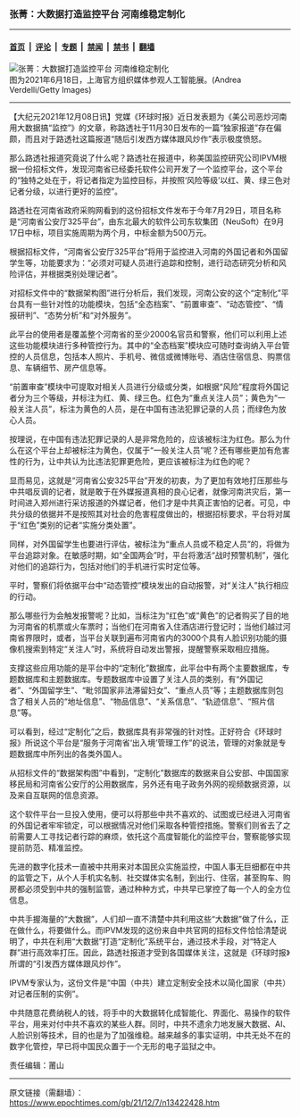 ### 张菁：大数据打造监控平台 河南维稳定制化

---

#### [首页](../../../..?n13422428) &nbsp;|&nbsp; [评论](../../../../../epoch-comment?n13422428) &nbsp;|&nbsp; [专题](../../../../../epoch-special?n13422428) &nbsp;|&nbsp; [禁闻](../../../../../epoch-news?n13422428) &nbsp;|&nbsp; [禁书](../../../../../books?n13422428) &nbsp;|&nbsp; [翻墙](https://github.com/gfw-breaker/nogfw/blob/master/README.md?n13422428)


<div><img alt="张菁：大数据打造监控平台 河南维稳定制化" class="attachment-djy_600_400 size-djy_600_400 wp-post-image" src="https://i.epochtimes.com/assets/uploads/2021/10/id13324425-20211023-hsichiao-tw-01.jpg"/>
<div class="caption">
 图为2021年6月18日，上海官方组织媒体参观人工智能展。(Andrea Verdelli/Getty Images)
</div></div><hr/><div class="post_content" id="artbody" itemprop="articleBody">
 <!-- article content begin -->
 <p>
  【大纪元2021年12月08日讯】党媒《环球时报》近日发表题为《美公司恶炒河南用大数据搞“监控”》的文章，称路透社于11月30日发布的一篇“独家报道”存在偏颇，而且对于路透社这篇报道“随后引发西方媒体跟风炒作”表示极度愤怒。
 </p>
 <p>
  那么路透社报道究竟说了什么呢？路透社在报道中，称美国监控研究公司IPVM根据一份招标文件，发现河南省已经委托软件公司开发了一个监控平台，这个平台的“独特之处在于，将记者指定为监控目标，并按照‘风险等级’以红、黄、绿三色对记者分级，以进行更好的监控”。
 </p>
 <p>
  路透社在河南省政府采购网看到的这份招标文件发布于今年7月29日，项目名称是“河南省公安厅325平台”，由东北最大的软件公司东软集团（NeuSoft）在9月17日中标，项目实施周期为两个月，中标金额为500万元。
 </p>
 <p>
  根据招标文件，“河南省公安厅325平台”将用于监控进入河南的外国记者和外国留学生等，功能要求为：“必须对可疑人员进行追踪和控制，进行动态研究分析和风险评估，并根据类别处理记者”。
 </p>
 <p>
  对招标文件中的“数据架构图”进行分析后，我们发现，河南公安的这个“定制化”平台具有一些针对性的功能模块，包括“全态档案”、“前置审查”、“动态管控”、“情报研判”、“态势分析”和“对外服务”。
 </p>
 <p>
  此平台的使用者是覆盖整个河南省的至少2000名官员和警察，他们可以利用上述这些功能模块进行多种管控行为。其中的“全态档案”模块应可随时查询纳入平台管控的人员信息，包括本人照片、手机号、微信或微博账号、酒店住宿信息、购票信息、车辆细节、房产信息等。
 </p>
 <p>
  “前置审查”模块中可提取对相关人员进行分级或分类，如根据“风险”程度将外国记者分为三个等级，并标注为红、黄、绿三色。红色为“重点关注人员”；黄色为“一般关注人员”，标注为黄色的人员，是在中国有违法犯罪记录的人员；而绿色为放心人员。
 </p>
 <p>
  按理说，在中国有违法犯罪记录的人是非常危险的，应该被标注为红色。那么为什么在这个平台上却被标注为黄色，仅属于“一般关注人员”呢？还有哪些更加有危害性的行为，让中共认为比违法犯罪更危险，更应该被标注为红色的呢？
 </p>
 <p>
  显而易见，这就是“河南省公安325平台”开发的初衷，为了更加有效地打压那些与中共唱反调的记者，就是敢于在外媒报道真相的良心记者，就像河南洪灾后，第一时间进入郑州进行采访报道的外媒记者，他们才是中共真正害怕的记者。可见，中共分级的依据并不是按照其对社会的危害程度做出的，根据招标要求，平台将对属于“红色”类别的记者“实施分类处置”。
 </p>
 <p>
  同样，对外国留学生也要进行评估，被标注为“重点人员或不稳定人员”的，将做为平台追踪对象。在敏感时期，如“全国两会”时，平台将激活“战时预警机制”，强化对他们的追踪行为，包括对他们的手机进行实时定位等。
 </p>
 <p>
  平时，警察们将依据平台中“动态管控”模块发出的自动报警，对“关注人”执行相应的行动。
 </p>
 <p>
  那么哪些行为会触发报警呢？比如，当标注为“红色”或“黄色”的记者购买了目的地为河南省的机票或火车票时；当他们在河南省入住酒店进行登记时；当他们越过河南省界限时，或者，当平台关联到遍布河南省内的3000个具有人脸识别功能的摄像机搜索到特定“关注人”时，系统将自动发出警报，提醒警察采取相应措施。
 </p>
 <p>
  支撑这些应用功能的是平台中的“定制化”数据库，此平台中有两个主要数据库，专题数据库和主题数据库。专题数据库中设置了关注人员的类别，有“外国记者”、“外国留学生”、“毗邻国家非法滞留妇女”、“重点人员”等；主题数据库则包含了相关人员的“地址信息”、“物品信息”、“关系信息”、“轨迹信息”、“照片信息”等。
 </p>
 <p>
  可以看到，经过“定制化”之后，数据库具有非常强的针对性。正好符合《环球时报》所说这个平台是“服务于河南省‘出入境’管理工作”的说法，管理的对象就是专题数据库中所列出的各类外国人。
 </p>
 <p>
  从招标文件的“数据架构图”中看到，“定制化”数据库的数据来自公安部、中国国家移民局和河南省公安厅的公用数据库，另外还有电子政务外网的视频数据资源，以及来自互联网的信息资源。
 </p>
 <p>
  这个软件平台一旦投入使用，便可以将那些中共不喜欢的、试图或已经进入河南省的外国记者牢牢锁定，可以根据情况对他们采取各种管控措施。警察们则省去了之前需要人工寻找记者行踪的麻烦，依托这个高度智能化的监控平台，警察能够实现提前防范、精准监控。
 </p>
 <p>
  先进的数字化技术一直被中共用来对本国民众实施监控，中国人事无巨细都在中共的监管之下，从个人手机实名制、社交媒体实名制，到出行、住宿，甚至购车、购房都必须受到中共的强制监管，通过种种方式，中共早已掌控了每一个人的全方位信息。
 </p>
 <p>
  中共手握海量的“大数据”，人们却一直不清楚中共利用这些“大数据”做了什么，正在做什么，将要做什么。而IPVM发现的这份来自中共官网的招标文件恰恰清楚说明了，中共在利用“大数据”打造“定制化”系统平台，通过技术手段，对“特定人群”进行高效率打压。因此，路透社报道才受到各国媒体关注，这就是《环球时报》所谓的“引发西方媒体跟风炒作”。
 </p>
 <p>
  IPVM专家认为，这份文件是“中国（中共）建立定制安全技术以简化国家（中共）对记者压制的实例”。
 </p>
 <p>
  中共随意花费纳税人的钱，将手中的大数据转化成智能化、界面化、易操作的软件平台，用来对付中共不喜欢的某些人群。同时，中共不遗余力地发展大数据、AI、人脸识别等技术，目的也是为了加强维稳。越来越多的事实证明，中共无处不在的数字化管控，早已将中国民众置于一个无形的电子监狱之中。
 </p>
 <p>
  责任编辑：莆山
 </p>
 <!-- article content end -->
 <div id="below_article_ad">
 </div>
</div>


---

原文链接（需翻墙）：https://www.epochtimes.com/gb/21/12/7/n13422428.htm
